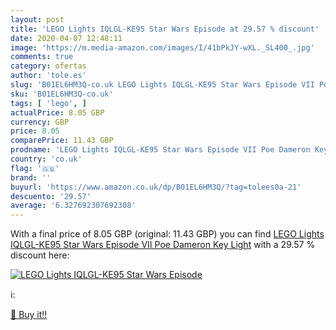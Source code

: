 ```yaml
---
layout: post
title: 'LEGO Lights IQLGL-KE95 Star Wars Episode at 29.57 % discount'
date: 2020-04-07 12:48:11
image: 'https://m.media-amazon.com/images/I/41bPkJY-wXL._SL400_.jpg'
comments: true
category: ofertas
author: 'tole.es'
slug: 'B01EL6HM3Q-co.uk LEGO Lights IQLGL-KE95 Star Wars Episode VII Poe...'
sku: 'B01EL6HM3Q-co.uk'
tags: [ 'lego', ]
actualPrice: 8.05 GBP
currency: GBP
price: 8.05
comparePrice: 11.43 GBP
prodname: 'LEGO Lights IQLGL-KE95 Star Wars Episode VII Poe Dameron Key Light'
country: 'co.uk'
flag: '🇬🇧'
brand: ''
buyurl: 'https://www.amazon.co.uk/dp/B01EL6HM3Q/?tag=tolees0a-21'
descuento: '29.57'
average: '6.327692307692308'
---
```


With a final price of 8.05 GBP (original: 11.43 GBP) you can find [LEGO Lights IQLGL-KE95 Star Wars Episode VII Poe Dameron Key Light](https://www.amazon.co.uk/dp/B01EL6HM3Q/?tag=tolees0a-21) with a  29.57 % discount here:

[![LEGO Lights IQLGL-KE95 Star Wars Episode](https://m.media-amazon.com/images/I/41bPkJY-wXL._SL400_.jpg)](https://www.amazon.co.uk/dp/B01EL6HM3Q/?tag=tolees0a-21)

ℹ️:


[🛒 Buy it!!](https://www.amazon.co.uk/dp/B01EL6HM3Q/?tag=tolees0a-21)
